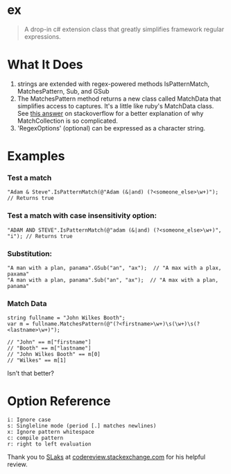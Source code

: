 # ex #

> A drop-in c# extension class that greatly simplifies framework regular expressions.

# What It Does #

1. strings are extended with regex-powered methods IsPatternMatch, MatchesPattern, Sub, and GSub
2. The MatchesPattern method returns a new class called MatchData that simplifies access to captures. It's a little like ruby's MatchData class. See [this answer][1] on stackoverflow for a better explanation of why MatchCollection is so complicated.
3. 'RegexOptions' (optional) can be expressed as a character string.

# Examples #

### Test a match ###

    "Adam & Steve".IsPatternMatch(@"Adam (&|and) (?<someone_else>\w+)"); // Returns true

### Test a match with case insensitivity option: ###

    "ADAM AND STEVE".IsPatternMatch(@"adam (&|and) (?<someone_else>\w+)", "i"); // Returns true

### Substitution: ###

    "A man with a plan, panama".GSub("an", "ax");  // "A max with a plax, paxama"
    "A man with a plan, panama".Sub("an", "ax");  // "A max with a plan, panama"

### Match Data ###

    string fullname = "John Wilkes Booth";
    var m = fullname.MatchesPattern(@"(?<firstname>\w+)\s(\w+)\s(?<lastname>\w+)");

    // "John" == m["firstname"]
    // "Booth" == m["lastname"]
    // "John Wilkes Booth" == m[0]
    // "Wilkes" == m[1]

Isn't that better?

# Option Reference #

    i: Ignore case
    s: Singleline mode (period [.] matches newlines)
    x: Ignore pattern whitespace
    c: compile pattern
    r: right to left evaluation

Thank you to [SLaks][2] at [codereview.stackexchange.com][3] for his helpful review.

[1]: http://stackoverflow.com/questions/2250335/differences-among-net-capture-group-match/2251774#2251774
[2]: http://codereview.stackexchange.com/users/4994/slaks
[3]: http://codereview.stackexchange.com
